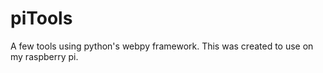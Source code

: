 # piTools 
A few tools using python's webpy framework. This was created to use on my raspberry pi. 
